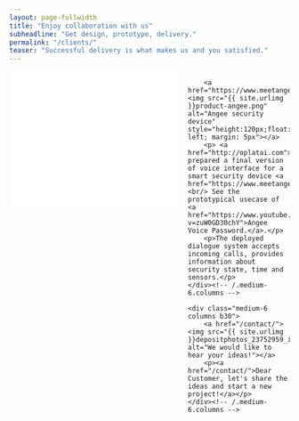 ```yaml
---
layout: page-fullwidth
title: "Enjoy collaboration with us"
subheadline: "Get design, prototype, delivery."
permalink: "/clients/"
teaser: "Successful delivery is what makes us and you satisfied."
---
```

<!--more-->

<div class="row t60">
    <div id="angee" class="medium-6 columns b30">
<iframe width='440' height='248' src='//www.youtube.com/embed/zuW0GD30chY' frameborder='0' allowfullscreen></iframe>

        <a href="https://www.meetangee.com/"><img src="{{ site.urlimg }}product-angee.png" alt="Angee security device" style="height:120px;float: left; margin: 5px"></a>
        <p> <a href="http://oplatai.com">Oplatai</a> prepared a final version of voice interface for a smart security device <a href="https://www.meetangee.com/">Angee</a>.<br/> See the prototypical usecase of <a href="https://www.youtube.com/watch?v=zuW0GD30chY">Angee Voice Password.</a>.</p>
        <p>The deployed dialogue system accepts incoming calls, provides information about security state, time and sensors.</p>
    </div><!-- /.medium-6.columns -->

    <div class="medium-6 columns b30">
        <a href="/contact/"><img src="{{ site.urlimg }}depositphotos_23752959_ideas.jpg" alt="We would like to hear your ideas!"></a>
        <p><a href="/contact/">Dear Customer, let's share the ideas and start a new project!</a></p>
    </div><!-- /.medium-6.columns -->
</div><!-- /.row -->
